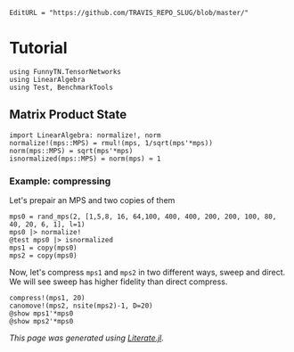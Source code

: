 ```@meta
EditURL = "https://github.com/TRAVIS_REPO_SLUG/blob/master/"
```

# Tutorial

```@example tutorial
using FunnyTN.TensorNetworks
using LinearAlgebra
using Test, BenchmarkTools
```

## Matrix Product State

```@example tutorial
import LinearAlgebra: normalize!, norm
normalize!(mps::MPS) = rmul!(mps, 1/sqrt(mps'*mps))
norm(mps::MPS) = sqrt(mps'*mps)
isnormalized(mps::MPS) = norm(mps) ≈ 1
```

### Example: compressing
Let's prepair an MPS and two copies of them

```@example tutorial
mps0 = rand_mps(2, [1,5,8, 16, 64,100, 400, 400, 200, 200, 100, 80, 40, 20, 6, 1], l=1)
mps0 |> normalize!
@test mps0 |> isnormalized
mps1 = copy(mps0)
mps2 = copy(mps0)
```

Now, let's compress `mps1` and `mps2` in two different ways, sweep and direct.
We will see sweep has higher fidelity than direct compress.

```@example tutorial
compress!(mps1, 20)
canomove!(mps2, nsite(mps2)-1, D=20)
@show mps1'*mps0
@show mps2'*mps0
```

*This page was generated using [Literate.jl](https://github.com/fredrikekre/Literate.jl).*

